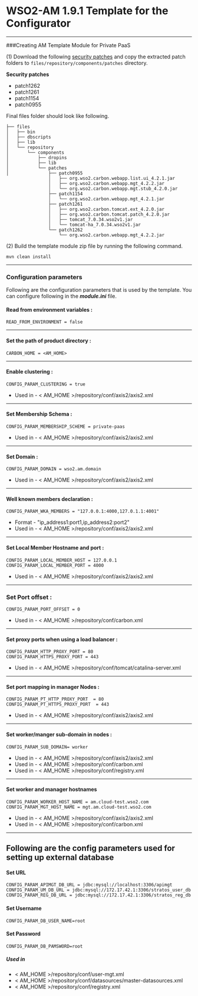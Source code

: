 # WSO2-AM 1.9.1 Template for the Configurator
---


###Creating AM Template Module for Private PaaS

(1) Download the following [security patches](http://product-dist.wso2.com/downloads/carbon/4.2.0/) and copy the 
extracted patch folders to `files/repository/components/patches` directory.

**Security patches**
* patch1262
* patch1261
* patch1154
* patch0955

Final files folder should look like following.

```
├── files
│   ├── bin
│   ├── dbscripts
│   ├── lib
│   └── repository
│       └── components
│           ├── dropins
│           ├── lib
│           └── patches
│               ├── patch0955
                │   ├── org.wso2.carbon.webapp.list.ui_4.2.1.jar
                │   ├── org.wso2.carbon.webapp.mgt_4.2.2.jar
                │   └── org.wso2.carbon.webapp.mgt.stub_4.2.0.jar
                ├── patch1154
                │   └── org.wso2.carbon.webapp.mgt_4.2.1.jar
                ├── patch1261
                │   ├── org.wso2.carbon.tomcat.ext_4.2.0.jar
                │   ├── org.wso2.carbon.tomcat.patch_4.2.0.jar
                │   ├── tomcat_7.0.34.wso2v1.jar
                │   └── tomcat-ha_7.0.34.wso2v1.jar
                └── patch1262
                    └── org.wso2.carbon.webapp.mgt_4.2.2.jar

```

(2) Build the template module zip file by running the following command.

```
mvn clean install
```

---
### Configuration parameters
Following are the configuration parameters that is used by the template.
You can configure following in the ***module.ini*** file.

#### Read from environment variables :


    READ_FROM_ENVIRONMENT = false
 

-------------------------------------------------------------------------------------

#### Set the path of product directory :

    CARBON_HOME = <AM_HOME>

---

#### Enable clustering : 

    CONFIG_PARAM_CLUSTERING = true

* Used in - < AM_HOME >/repository/conf/axis2/axis2.xml

---

#### Set Membership Schema :

    CONFIG_PARAM_MEMBERSHIP_SCHEME = private-paas

* Used in - < AM_HOME >/repository/conf/axis2/axis2.xml

---
        
#### Set Domain :

    CONFIG_PARAM_DOMAIN = wso2.am.domain

* Used in - < AM_HOME >/repository/conf/axis2/axis2.xml

---

#### Well known members declaration :

    CONFIG_PARAM_WKA_MEMBERS = "127.0.0.1:4000,127.0.1.1:4001"

* Format - "ip_address1:port1,ip_address2:port2"
* Used in - < AM_HOME >/repository/conf/axis2/axis2.xml

---

#### Set Local Member Hostname and port :

    CONFIG_PARAM_LOCAL_MEMBER_HOST = 127.0.0.1
    CONFIG_PARAM_LOCAL_MEMBER_PORT = 4000

* Used in - < AM_HOME >/repository/conf/axis2/axis2.xml

---

### Set Port offset :

    CONFIG_PARAM_PORT_OFFSET = 0

* Used in - < AM_HOME >/repository/conf/carbon.xml

---
#### Set proxy ports when using a load balancer :

    CONFIG_PARAM_HTTP_PROXY_PORT = 80
    CONFIG_PARAM_HTTPS_PROXY_PORT = 443

* Used in - < AM_HOME >/repository/conf/tomcat/catalina-server.xml

---
#### Set port mapping in manager Nodes :

    CONFIG_PARAM_PT_HTTP_PROXY_PORT  = 80
    CONFIG_PARAM_PT_HTTPS_PROXY_PORT  = 443

* Used in - < AM_HOME >/repository/conf/axis2/axis2.xml

---
#### Set worker/manger sub-domain in nodes  :

    CONFIG_PARAM_SUB_DOMAIN= worker

 * Used in - < AM_HOME >/repository/conf/axis2/axis2.xml
 * Used in - < AM_HOME >/repository/conf/carbon.xml
 * Used in - < AM_HOME >/repository/conf/registry.xml

---
#### Set worker and manager hostnames

    CONFIG_PARAM_WORKER_HOST_NAME = am.cloud-test.wso2.com
    CONFIG_PARAM_MGT_HOST_NAME = mgt.am.cloud-test.wso2.com

* Used in - < AM_HOME >/repository/conf/axis2/axis2.xml
* Used in - < AM_HOME >/repository/conf/carbon.xml

---

## Following are the config parameters used for setting up external database 
#### Set URL

    CONFIG_PARAM_APIMGT_DB_URL = jdbc:mysql://localhost:3306/apimgt
    CONFIG_PARAM_UM_DB_URL = jdbc:mysql://172.17.42.1:3306/stratos_user_db
    CONFIG_PARAM_REG_DB_URL = jdbc:mysql://172.17.42.1:3306/stratos_reg_db

#### Set Username

    CONFIG_PARAM_DB_USER_NAME=root

#### Set Password

    CONFIG_PARAM_DB_PAMSWORD=root

##### Used in 

* < AM_HOME >/repository/conf/user-mgt.xml
* < AM_HOME >/repository/conf/datasources/master-datasources.xml
* < AM_HOME >/repository/conf/registry.xml

